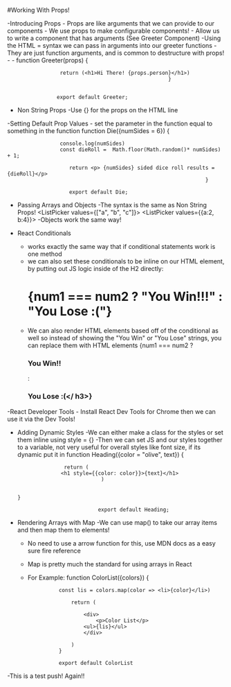 #Working With Props!

-Introducing Props
    - Props are like arguments that we can provide to our components
    - We use props to make configurable components!
    - Allow us to write a component that has arguments (See Greeter Component)
    -Using the HTML = syntax we can pass in arguments into our greeter functions
    -They are just function arguments, and is common to destructure with props!
                - <Greeter person = "Almond"/>
                - function Greeter(props) {
    
                     return (<h1>Hi There! {props.person}</h1>)
                                                        }


                    export default Greeter;

- Non String Props
    -Use {} for the props on the HTML line

-Setting Default Prop Values
    - set the parameter in the function equal to something in the function
                    function Die({numSides = 6}) {

                     console.log(numSides)
                     const dieRoll =  Math.floor(Math.random()* numSides) + 1;

                        return <p> {numSides} sided dice roll results = {dieRoll}</p>
                                                                    }

                        export default Die; 

- Passing Arrays and Objects
    -The syntax is the same as Non String Props!
                     <ListPicker values={[1,2,3]}></ListPicker>
                    <ListPicker values={["a", "b", "c"]}></ListPicker>
                     <ListPicker values={[1,2,3]}></ListPicker>
                    <ListPicker values={{a:2, b:4}}></ListPicker>
    -Objects work the same way!

- React Conditionals
    - works exactly the same way that if conditional statements work is one method
    - we can also set these conditionals to be inline on our HTML element, by putting out JS logic inside of the H2 directly: 
                       <h1>{num1 === num2 ? "You Win!!!" : "You Lose :("}</h1>
    - We can also render HTML elements based off of the conditional as well so instead of showing the "You Win" or "You Lose" strings, you can replace them with HTML elements
                            {num1 === num2 ? <h3>You Win!!</h3> : <h3>You Lose :(</ h3>}

-React Developer Tools
    - Install React Dev Tools for Chrome then we can use it via the Dev Tools!

- Adding Dynamic Styles
   -We can either make a class for the styles or set them inline using style = {}
   -Then we can set JS and our styles together to a variable, not very useful for overall styles like font size, if its dynamic put it in 
                    function Heading({color = "olive", text}) {

                     return (
                    <h1 style={{color: color}}>{text}</h1>
                                 )
    
                                                                                    }

                                export default Heading;

- Rendering Arrays with Map
    -We can use map() to take our array items and then map them to elements! 
    - No need to use a arrow function for this, use MDN docs as a easy sure fire reference
    - Map is pretty much the standard for using arrays in React
    - For Example: 
                                        function ColorList({colors}) {

                    const lis = colors.map(color => <li>{color}</li>)

                        return (
                            
                            <div>
                                <p>Color List</p>
                            <ul>{lis}</ul>
                            </div>
                        
                        )
                    }
                
                    export default ColorList

-This is a test push! Again!!


